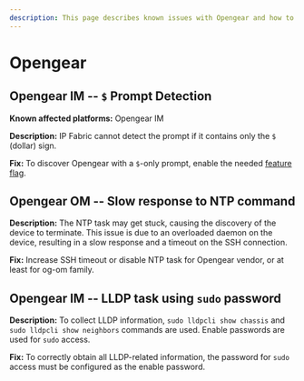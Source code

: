 ```yaml
---
description: This page describes known issues with Opengear and how to fix them.
---
```


# Opengear

## Opengear IM -- `$` Prompt Detection

**Known affected platforms:** Opengear IM

**Description:** IP Fabric cannot detect the prompt if it contains only the `$`
(dollar) sign.

**Fix:** To discover Opengear with a `$`-only prompt, enable the needed
[feature flag](../../../System_Administration/Command_Line_Interface/Feature_Flags.md#opengear-prompt-detection).

## Opengear OM -- Slow response to NTP command

**Description:** The NTP task may get stuck, causing the discovery of the device to terminate. This issue is due to an overloaded daemon on the device, resulting in a slow response and a timeout on the SSH connection.

**Fix:** Increase SSH timeout or disable NTP task for Opengear vendor, or at least for og-om family.

## Opengear IM -- LLDP task using `sudo` password

**Description:** To collect LLDP information, `sudo lldpcli show chassis` and `sudo lldpcli show neighbors` commands are used. Enable passwords are used for `sudo` access.

**Fix:** To correctly obtain all LLDP-related information, the password for `sudo` access must be configured as the enable password.
